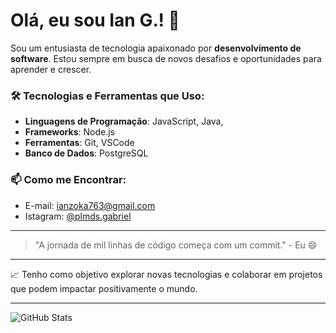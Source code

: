 # Olá, eu sou Ian G.! 👋

Sou um entusiasta de tecnologia apaixonado por **desenvolvimento de software**. Estou sempre em busca de novos desafios e oportunidades para aprender e crescer.

### 🛠️ Tecnologias e Ferramentas que Uso:
- **Linguagens de Programação**: JavaScript, Java, 
- **Frameworks**: Node.js
- **Ferramentas**: Git, VSCode
- **Banco de Dados**: PostgreSQL

### 📫 Como me Encontrar:
- E-mail: [ianzoka763@gmail.com](mailto:ianzoka763@gmail.com)
- Istagram: [@plmds.gabriel](https://instagram.com/plmds.gabriel)

---

> "A jornada de mil linhas de código começa com um commit." - Eu 😄

---

📈 Tenho como objetivo explorar novas tecnologias e colaborar em projetos que podem impactar positivamente o mundo.

---

![GitHub Stats](https://github-readme-stats.vercel.app/api?uianzin=ian&show_icons=true&hide_title=true&hide=prs&count_private=true&theme=radical)

